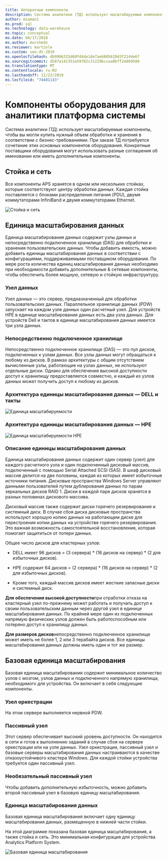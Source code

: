 ```yaml
---
title: Аппаратные компоненты
description: Система аналитики (ТД) использует масштабируемые компоненты, чтобы вы могли купить нужный объем обработки и хранения в соответствии с бизнес-требованиями. При заказе ТД потребуется сочетание этих основных компонентов оборудования.
author: mzaman1
ms.prod: sql
ms.technology: data-warehouse
ms.topic: conceptual
ms.date: 04/17/2018
ms.author: murshedz
ms.reviewer: martinle
ms.custom: seo-dt-2019
ms.openlocfilehash: db9966315d60fd4de1de7ae6805620d3f2144e6f
ms.sourcegitcommit: d587a141351e59782c31229bccaa0bff2e869580
ms.translationtype: MT
ms.contentlocale: ru-RU
ms.lasthandoff: 11/22/2019
ms.locfileid: "74401143"
---
```

# <a name="hardware-components-for-analytics-platform-system"></a>Компоненты оборудования для аналитики платформа системы

Система аналитики (ТД) использует масштабируемые компоненты, чтобы вы могли купить нужный объем обработки и хранения в соответствии с бизнес-требованиями. При заказе ТД потребуется сочетание этих основных компонентов оборудования. Конкретные поставщики оборудования могут использовать разные соглашения об именовании или иметь дополнительные компоненты.  
 
  
## <a name="rackandnetwork"></a>Стойка и сеть 
 
Все компоненты APS хранятся в одном или нескольких стойках, которые соответствуют центру обработки данных. Каждая стойка поставляется с блоками распределения питания (PDU), двумя коммутаторами InfiniBand и двумя коммутаторами Ethernet.  
  
![Стойка и сеть](media/rack-and-network.png "Стойка APS и сеть")  
  
## <a name="datascaleunit"></a>Единица масштабирования данных
 
Единица масштабирования данных содержит узлы данных и непосредственно подключенное хранилище (DAS) для обработки и хранения пользовательских данных. Чтобы добавить емкость, можно добавить единицы масштабирования данных в соответствии с конфигурациями, поддерживаемыми поставщиком оборудования. По мере роста количества единиц масштабирования данных необходимо при необходимости добавить дополнительные & сетевые компоненты, чтобы обеспечить более мощную, сетевую и стойкую инфраструктуру.  
  
### <a name="data-host"></a>Узел данных  

Узел данных — это сервер, предназначенный для обработки пользовательских данных. Параллельное хранилище данных (PDW) запускает на каждом узле данных один расчетный узел. Для устройств HPE в единице масштабирования данных есть два узла данных. Для устройств Dell и тактов в единице масштабирования данных имеется три узла данных.  
  
### <a name="direct-attached-storage"></a>Непосредственно подключенное хранилище
 
Непосредственно подключенное хранилище (DAS) — это пул дисков, подключенных к узлам данных. Все узлы данных могут обращаться к любому из дисков. В рамках архитектуры с общим отсутствием вычисленные узлы, работающие на узлах данных, не используют отдельные диски. Однако для обеспечения высокой доступности доступ к хранилищу предоставляется совместно, и каждый из узлов данных может получить доступ к любому из дисков.  
  
### <a name="data-scale-unit-architecture---dell-and-quanta"></a>Архитектура единицы масштабирования данных — DELL и такты
  
![Единица масштабируемости](media/scalability-unit-dell.png "Единица масштабирования Dell")  
  
### <a name="data-scale-unit-architecture---hpe"></a>Архитектура единицы масштабирования данных — HPE 
 
![Единица масштабируемости HPE](media/scalability-unit-hpe.png "Единица масштабируемости HPE")  
  
### <a name="data-scale-unit-description"></a>Описание единицы масштабирования данных

Единица масштабирования данных содержит один сервер (узел) для каждого расчетного узла и один подключенный дисковый массив, подключенный с помощью Serial Attached SCSI (SAS). В шкаф дисковый массив делится на две половины, каждая из которых имеет избыточные источники питания. Дисковые пространства Windows Server управляют данными пользователей путем дублирования данных по парам зеркальных дисков RAID 1. Диски в каждой паре дисков хранятся в разных половинах дискового массива.  
  
Дисковый массив также содержит диски горячего резервирования и системный диск. В случае сбоя диска дисковые пространства используют хорошую копию данных на работающем диске для перестроения копии данных на устройстве горячего резервирования. Это важная возможность самостоятельной восстановления, которая помогает защититься от потери данных.  
  
Общее число дисков для кластерных узлов:  
  
-   DELL имеет 96 дисков = (3 сервера) * (16 дисков на сервер) \* (2 для избыточных дисков).  
  
-   HPE содержит 64 дисков = (2 сервера) * (16 дисков на сервер) \* (2 для избыточных дисков).  
  
-   Кроме того, каждый массив дисков имеет жесткие запасные диски и системный диск.  
  
**Для обеспечения высокой доступности**при отработки отказа на кластерный узел по-прежнему может работать и получать доступ к своим пользовательским данным через другой узел в единице масштабирования данных. По крайней мере один из подключенных напрямую физических узлов должен быть работоспособным или потеряно доступ к хранилищу данных.  
  
**Для размеров дисков**непосредственно подключенное хранилище может иметь не более 1, 2 или 3 терабайта дисков. Все единицы масштабирования данных должны иметь один и тот же размер.  
  
## <a name="basescaleunit"></a>Базовая единица масштабирования 
 
Базовая единица масштабирования содержит минимальное количество узлов с мозгом, узлов данных и подключенного напрямую хранилища, необходимого для устройства. Он включает в себя следующие компоненты. 
  
### <a name="orchestration-host"></a>Узел оркестрации  
На этом сервере выполняется нервной PDW.
  
### <a name="passive-host"></a>Пассивный узел  
Этот сервер обеспечивает высокий уровень доступности. Он находится в сети и готов к выполнению заданий в случае сбоя на сервере оркестрации или на узле данных. Узел оркестрации, пассивный узел и базовые серверы масштабирования данных настраиваются в качестве отказоустойчивого кластера Windows. Для каждой стойки устройства требуется один пассивный узел.  
  
### <a name="optional-passive-host"></a>Необязательный пассивный узел  
Чтобы добавить дополнительную избыточность, можно добавить второй пассивный узел в базовую единицу масштабирования.  
  
### <a name="data-scale-unit"></a>Единица масштабирования данных  
Базовая единица масштабирования включает одну единицу масштабирования данных, размещенную в нижней части стойки.  
  
На этой диаграмме показана базовая единица масштабирования, а также стойка и сеть. Это минимальная конфигурация для устройства Analytics Platform System.  
  
![Базовая единица масштабирования](media/base-scale-unit.png "Базовая единица масштабирования")  
 
